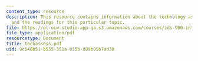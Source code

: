 ```yaml
---
content_type: resource
description: This resource contains information about the technology assessment assignment
  and the readings for this particular topic.
file: https://ol-ocw-studio-app-qa.s3.amazonaws.com/courses/ids-900-integrating-doctoral-seminar-on-emerging-technologies-fall-2005/9c640b51b555351a035bd89b95b7ad30_techassess.pdf
file_type: application/pdf
resourcetype: Document
title: techassess.pdf
uid: 9c640b51-b555-351a-035b-d89b95b7ad30
---
```


